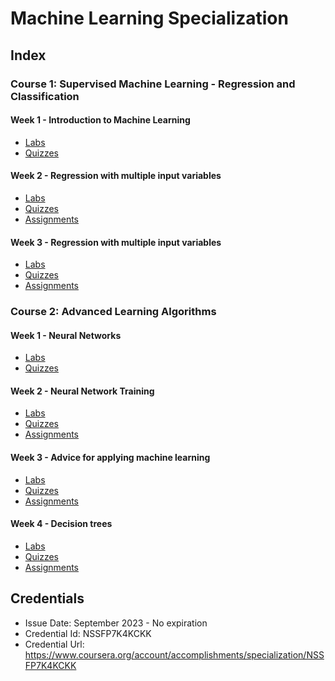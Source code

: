 # Machine Learning Specialization
## Index
### Course 1: Supervised Machine Learning - Regression and Classification
#### Week 1 - Introduction to Machine Learning
- [Labs](./Supervised%20Machine%20Learning%20-%20Regression%20and%20Classification/Week%201%20-%20Introduction%20to%20Machine%20Learning/Labs/)
- [Quizzes](./Supervised%20Machine%20Learning%20-%20Regression%20and%20Classification/Week%201%20-%20Introduction%20to%20Machine%20Learning/Quizzes/)
#### Week 2 - Regression with multiple input variables
- [Labs](./Supervised%20Machine%20Learning%20-%20Regression%20and%20Classification/Week%202%20-%20Regression%20with%20multiple%20input%20variables/Labs/)
- [Quizzes](./Supervised%20Machine%20Learning%20-%20Regression%20and%20Classification/Week%202%20-%20Regression%20with%20multiple%20input%20variables/Quizzes/)
- [Assignments](./Supervised%20Machine%20Learning%20-%20Regression%20and%20Classification/Week%202%20-%20Regression%20with%20multiple%20input%20variables/Assignments/)
#### Week 3 - Regression with multiple input variables
- [Labs](./Supervised%20Machine%20Learning%20-%20Regression%20and%20Classification/Week%203%20-%20Classification/Labs/)
- [Quizzes](./Supervised%20Machine%20Learning%20-%20Regression%20and%20Classification/Week%203%20-%20Classification/Quizzes/)
- [Assignments](./Supervised%20Machine%20Learning%20-%20Regression%20and%20Classification/Week%203%20-%20Classification//Assignments/)

### Course 2: Advanced Learning Algorithms
#### Week 1 - Neural Networks
- [Labs](./Advanced%20Learning%20Algorithms/Week%201/Labs)
- [Quizzes](./Advanced%20Learning%20Algorithms/Week%201/Quizzes)
#### Week 2 - Neural Network Training
- [Labs](./Advanced%20Learning%20Algorithms/Week%202/Labs)
- [Quizzes](./Advanced%20Learning%20Algorithms/Week%202/Quizzes)
- [Assignments](./Advanced%20Learning%20Algorithms/Week%202/Assignments)
#### Week 3 - Advice for applying machine learning
- [Labs](./Advanced%20Learning%20Algorithms/Week%203/Labs)
- [Quizzes](./Advanced%20Learning%20Algorithms/Week%203/Quizzes)
- [Assignments](./Advanced%20Learning%20Algorithms/Week%203/Assignments)
#### Week 4 - Decision trees
- [Labs](./Advanced%20Learning%20Algorithms/Week%204/Labs)
- [Quizzes](./Advanced%20Learning%20Algorithms/Week%204/Quizzes)
- [Assignments](./Advanced%20Learning%20Algorithms/Week%204/Assignments)

## Credentials
- Issue Date: September 2023 - No expiration
- Credential Id: NSSFP7K4KCKK
- Credential Url: https://www.coursera.org/account/accomplishments/specialization/NSSFP7K4KCKK
